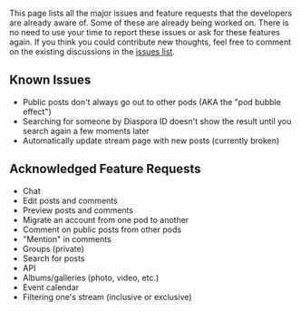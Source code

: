 This page lists all the major issues and feature requests that the developers are already aware of.  Some of these are already being worked on.  There is no need to use your time to report these issues or ask for these features again.  If you think you could contribute new thoughts, feel free to comment on the existing discussions in the [issues list](https://github.com/diaspora/diaspora/issues).

## Known Issues

* Public posts don't always go out to other pods (AKA the "pod bubble effect")
* Searching for someone by Diaspora ID doesn't show the result until you search again a few moments later
* Automatically update stream page with new posts (currently broken)

## Acknowledged Feature Requests

* Chat
* Edit posts and comments
* Preview posts and comments
* Migrate an account from one pod to another
* Comment on public posts from other pods
* "Mention" in comments
* Groups (private)
* Search for posts
* API
* Albums/galleries (photo, video, etc.)
* Event calendar
* Filtering one's stream (inclusive or exclusive)
